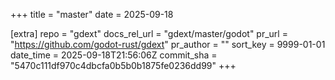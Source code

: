 +++
title = "master"
date = 2025-09-18

[extra]
repo = "gdext"
docs_rel_url = "gdext/master/godot"
pr_url = "https://github.com/godot-rust/gdext"
pr_author = ""
sort_key = 9999-01-01
date_time = 2025-09-18T21:56:06Z
commit_sha = "5470c111df970c4dbcfa0b5b0b1875fe0236dd99"
+++


